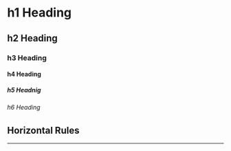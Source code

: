 # h1 Heading
## h2 Heading
### h3 Heading
#### h4 Heading
##### h5 Headnig
###### h6 Heading


## Horizontal Rules

___


## 
